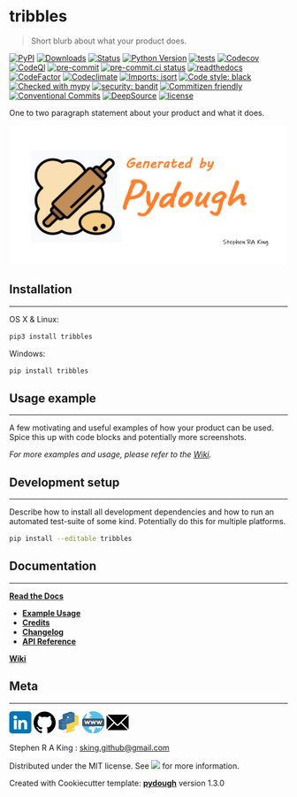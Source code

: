 # tribbles

> Short blurb about what your product does.

[![PyPI][pypi-image]][pypi-url]
[![Downloads][downloads-image]][downloads-url]
[![Status][status-image]][pypi-url]
[![Python Version][python-version-image]][pypi-url]
[![tests][tests-image]][tests-url]
[![Codecov][codecov-image]][codecov-url]
[![CodeQl][codeql-image]][codeql-url]
[![pre-commit][pre-commit-image]][pre-commit-url]
[![pre-commit.ci status][pre-commit.ci-image]][pre-commit.ci-url]
[![readthedocs][readthedocs-image]][readthedocs-url]
[![CodeFactor][codefactor-image]][codefactor-url]
[![Codeclimate][codeclimate-image]][codeclimate-url]
[![Imports: isort][isort-image]][isort-url]
[![Code style: black][black-image]][black-url]
[![Checked with mypy][mypy-image]][mypy-url]
[![security: bandit][bandit-image]][bandit-url]
[![Commitizen friendly][commitizen-image]][commitizen-url]
[![Conventional Commits][conventional-commits-image]][conventional-commits-url]
[![DeepSource][deepsource-image]][deepsource-url]
[![license][license-image]][license-url]

One to two paragraph statement about your product and what it does.

![](assets/header_dough.png)

## Installation

---

OS X & Linux:

```sh
pip3 install tribbles
```

Windows:

```sh
pip install tribbles
```

## Usage example

---

A few motivating and useful examples of how your product can be used. Spice this up with code blocks and potentially more screenshots.

_For more examples and usage, please refer to the [Wiki][wiki]._

## Development setup

---

Describe how to install all development dependencies and how to run an automated test-suite of some kind. Potentially do this for multiple platforms.

```sh
pip install --editable tribbles
```

## Documentation

---

[**Read the Docs**](https://tribbles.readthedocs.io/en/latest/)

-   [**Example Usage**](https://tribbles.readthedocs.io/en/latest/example.html)
-   [**Credits**](https://tribbles.readthedocs.io/en/latest/example.html)
-   [**Changelog**](https://tribbles.readthedocs.io/en/latest/changelog.html)
-   [**API Reference**](https://tribbles.readthedocs.io/en/latest/autoapi/index.html)

[**Wiki**](https://github.com/Stephen-RA-King/tribbles/wiki)

## Meta

---

[![](assets/linkedin.png)](https://www.linkedin.com/in/sr-king)
[![](assets/github.png)](https://github.com/Stephen-RA-King)
[![](assets/pypi.png)](https://pypi.org/project/tribbles)
[![](assets/www.png)](https://stephen-ra-king.github.io/justpython/)
[![](assets/email.png)](mailto:sking.github@gmail.com)

Stephen R A King : sking.github@gmail.com

Distributed under the MIT license. See [![][license-image]][license-url] for more information.

Created with Cookiecutter template: [**pydough**][pydough-url] version 1.3.0

<!-- Markdown link & img dfn's -->

[bandit-image]: https://img.shields.io/badge/security-bandit-yellow.svg
[bandit-url]: https://github.com/PyCQA/bandit
[black-image]: https://img.shields.io/badge/code%20style-black-000000.svg
[black-url]: https://github.com/psf/black
[pydough-url]: https://github.com/Stephen-RA-King/pydough
[codeclimate-image]: https://api.codeclimate.com/v1/badges/7fc352185512a1dab75d/maintainability
[codeclimate-url]: https://codeclimate.com/github/Stephen-RA-King/tribbles/maintainability
[codecov-image]: https://codecov.io/gh/Stephen-RA-King/tribbles/branch/main/graph/badge.svg
[codecov-url]: https://app.codecov.io/gh/Stephen-RA-King/tribbles
[codefactor-image]: https://www.codefactor.io/repository/github/Stephen-RA-King/tribbles/badge
[codefactor-url]: https://www.codefactor.io/repository/github/Stephen-RA-King/tribbles
[codeql-image]: https://github.com/Stephen-RA-King/tribbles/actions/workflows/github-code-scanning/codeql/badge.svg
[codeql-url]: https://github.com/Stephen-RA-King/tribbles/actions/workflows/github-code-scanning/codeql
[commitizen-image]: https://img.shields.io/badge/commitizen-friendly-brightgreen.svg
[commitizen-url]: http://commitizen.github.io/cz-cli/
[conventional-commits-image]: https://img.shields.io/badge/Conventional%20Commits-1.0.0-yellow.svg?style=flat-square
[conventional-commits-url]: https://conventionalcommits.org
[deepsource-image]: https://static.deepsource.io/deepsource-badge-light-mini.svg
[deepsource-url]: https://deepsource.io/gh/Stephen-RA-King/tribbles/?ref=repository-badge
[downloads-image]: https://static.pepy.tech/personalized-badge/tribbles?period=total&units=international_system&left_color=black&right_color=orange&left_text=Downloads
[downloads-url]: https://pepy.tech/project/tribbles
[format-image]: https://img.shields.io/pypi/format/tribbles
[isort-image]: https://img.shields.io/badge/%20imports-isort-%231674b1?style=flat&labelColor=ef8336
[isort-url]: https://github.com/pycqa/isort/
[lgtm-alerts-image]: https://img.shields.io/lgtm/alerts/g/Stephen-RA-King/tribbles.svg?logo=lgtm&logoWidth=18
[lgtm-alerts-url]: https://lgtm.com/projects/g/Stephen-RA-King/tribbles/alerts/
[lgtm-quality-image]: https://img.shields.io/lgtm/grade/python/g/Stephen-RA-King/tribbles.svg?logo=lgtm&logoWidth=18
[lgtm-quality-url]: https://lgtm.com/projects/g/Stephen-RA-King/tribbles/context:python
[license-image]: https://img.shields.io/pypi/l/tribbles
[license-url]: https://github.com/Stephen-RA-King/tribbles/blob/main/LICENSE
[mypy-image]: http://www.mypy-lang.org/static/mypy_badge.svg
[mypy-url]: http://mypy-lang.org/
[pre-commit-image]: https://img.shields.io/badge/pre--commit-enabled-brightgreen?logo=pre-commit&logoColor=white
[pre-commit-url]: https://github.com/pre-commit/pre-commit
[pre-commit.ci-image]: https://results.pre-commit.ci/badge/github/Stephen-RA-King/tribbles/main.svg
[pre-commit.ci-url]: https://results.pre-commit.ci/latest/github/Stephen-RA-King/tribbles/main
[pypi-url]: https://pypi.org/project/tribbles/
[pypi-image]: https://img.shields.io/pypi/v/tribbles.svg
[python-version-image]: https://img.shields.io/pypi/pyversions/tribbles
[readthedocs-image]: https://readthedocs.org/projects/tribbles/badge/?version=latest
[readthedocs-url]: https://tribbles.readthedocs.io/en/latest/?badge=latest
[status-image]: https://img.shields.io/pypi/status/tribbles.svg
[tests-image]: https://github.com/Stephen-RA-King/tribbles/actions/workflows/tests.yml/badge.svg
[tests-url]: https://github.com/Stephen-RA-King/tribbles/actions/workflows/tests.yml
[wiki]: https://github.com/Stephen-RA-King/tribbles/wiki
